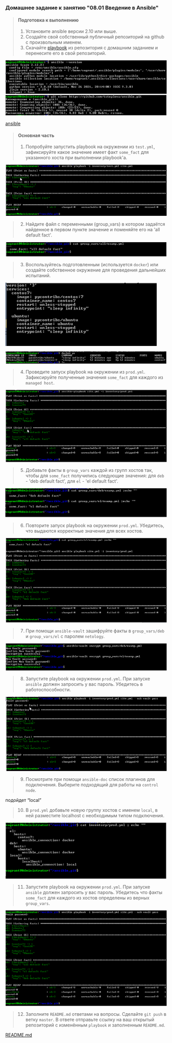 ### Домашнее задание к занятию "08.01 Введение в Ansible"

> #### Подготовка к выполнению
>
> 1. Установите ansible версии 2.10 или выше.
> 2. Создайте свой собственный публичный репозиторий на github с произвольным именем.
> 3. Скачайте [playbook](https://github.com/netology-code/mnt-homeworks/blob/master/08-ansible-01-base/playbook) из репозитория с домашним заданием и перенесите его в свой репозиторий.

![ansible_1.png](https://github.com/tsteplova/devops-netology/blob/fix/ansible_1.png?raw=true)

[ansible](https://github.com/tsteplova/devops-netology/tree/main/ansible_git)

> #### Основная часть
>
> 1. Попробуйте запустить playbook на окружении из `test.yml`, зафиксируйте какое значение имеет факт `some_fact` для указанного хоста при выполнении playbook'a.

![ansible_2.png](https://github.com/tsteplova/devops-netology/blob/fix/ansible_2.png?raw=true)

> 2. Найдите файл с переменными (group_vars) в котором задаётся найденное в  первом пункте значение и поменяйте его на 'all default fact'.

![ansible_3.png](https://github.com/tsteplova/devops-netology/blob/fix/ansible_3.png?raw=true)

> 3. Воспользуйтесь подготовленным (используется `docker`) или создайте собственное окружение для проведения дальнейших испытаний.

![ansible_5.png](https://github.com/tsteplova/devops-netology/blob/fix/ansible_5.png?raw=true)

![ansible_4.png](https://github.com/tsteplova/devops-netology/blob/fix/ansible_4.png?raw=true)

> 4. Проведите запуск playbook на окружении из `prod.yml`. Зафиксируйте полученные значения `some_fact` для каждого из `managed host`.

![ansible_6.png](https://github.com/tsteplova/devops-netology/blob/fix/ansible_6.png?raw=true)

> 5. Добавьте факты в `group_vars` каждой из групп хостов так, чтобы для `some_fact` получились следующие значения: для `deb` - 'deb default fact', для `el` - 'el default fact'.

![ansible_7.png](https://github.com/tsteplova/devops-netology/blob/fix/ansible_7.png?raw=true)

> 6. Повторите запуск playbook на окружении `prod.yml`. Убедитесь, что выдаются корректные значения для всех хостов.

![ansible_8.png](https://github.com/tsteplova/devops-netology/blob/fix/ansible_8.png?raw=true)

> 7. При помощи `ansible-vault` зашифруйте факты в `group_vars/deb` и `group_vars/el` с паролем `netology`.

![ansible_9.png](https://github.com/tsteplova/devops-netology/blob/fix/ansible_9.png?raw=true)

> 8. Запустите playbook на окружении `prod.yml`. При запуске `ansible` должен запросить у вас пароль. Убедитесь в работоспособности.

![ansible_10.png](https://github.com/tsteplova/devops-netology/blob/fix/ansible_10.png?raw=true)

> 9. Посмотрите при помощи `ansible-doc` список плагинов для подключения. Выберите подходящий для работы на `control node`.

подойдет “local”

> 10. В `prod.yml` добавьте новую группу хостов с именем  `local`, в ней разместите localhost с необходимым типом подключения.

![ansible_11.png](https://github.com/tsteplova/devops-netology/blob/fix/ansible_11.png?raw=true)

> 11. Запустите playbook на окружении `prod.yml`. При запуске `ansible` должен запросить у вас пароль. Убедитесь что факты `some_fact` для каждого из хостов определены из верных `group_vars`.

![ansible_12.png](https://github.com/tsteplova/devops-netology/blob/fix/ansible_12.png?raw=true)

> 12. Заполните `README.md` ответами на вопросы. Сделайте `git push` в ветку `master`. В ответе отправьте ссылку на ваш открытый репозиторий с изменённым `playbook` и заполненным `README.md`.

[README.md](https://github.com/tsteplova/devops-netology/blob/main/ansible_git/README.md)













